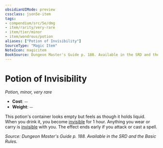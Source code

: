 ```yaml
---
obsidianUIMode: preview
cssclass: json5e-item
tags:
- compendium/src/5e/dmg
- item/rarity/very-rare
- item/tier/minor
- item/wondrous/potion
aliases: ["Potion of Invisibility"]
SourceType: "Magic Item"
NoteIcon: magicitem
BookSource: Dungeon Master's Guide p. 188. Available in the SRD and the Basic Rules.
---
```

# Potion of Invisibility
*Potion, minor, very rare*  

- **Cost**: ⏤
- **Weight**: ⏤

This potion's container looks empty but feels as though it holds liquid. When you drink it, you become [invisible](/3-Mechanics/CLI/rules/conditions.md#invisible) for 1 hour. Anything you wear or carry is [invisible](/3-Mechanics/CLI/rules/conditions.md#invisible) with you. The effect ends early if you attack or cast a spell.

*Source: Dungeon Master's Guide p. 188. Available in the SRD and the Basic Rules.*